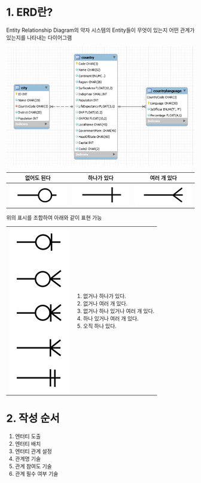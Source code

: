 # 1. ERD란?

Entity Relationship Diagram의 약자
시스템의 Entity들이 무엇이 있는지 어떤 관계가 있는지를 나타내는 다이어그램

<img src="/assets/20231025094948.png">

|              없어도 된다               |              하나가 있다               |              여러 개 있다              |
| :------------------------------------: | :------------------------------------: | :------------------------------------: |
| <img src="/assets/20231025103029.png"> | <img src="/assets/20231025103043.png"> | <img src="/assets/20231025103106.png"> |

위의 표시를 조합하여 아래와 같이 표현 가능

<table>
  <tr>
    <td>
      <img src="/assets/20231025102244.png">
    </td>
    <td>
      <ol>
        <li>없거나 하나가 있다.</li>
        <li>없거나 여러 개 있다.</li>
        <li>없거나 하나 있거나 여러 개 있다.</li>
        <li>하나 있거나 여러 개 있다.</li>
        <li>오직 하나 있다.</li>
      </ol>
    </td>
  </tr>
</table>

# 2. 작성 순서

1. 엔터티 도출
2. 엔터티 배치
3. 엔터티 관계 설정
4. 관계명 기술
5. 관계 참여도 기술
6. 관계 필수 여부 기술
